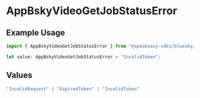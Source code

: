 # AppBskyVideoGetJobStatusError

## Example Usage

```typescript
import { AppBskyVideoGetJobStatusError } from "@speakeasy-sdks/bluesky/models/errors";

let value: AppBskyVideoGetJobStatusError = "InvalidToken";
```

## Values

```typescript
"InvalidRequest" | "ExpiredToken" | "InvalidToken"
```